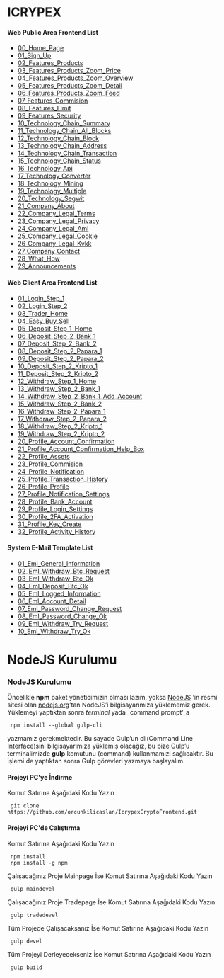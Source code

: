 # ICRYPEX

#### Web Public Area Frontend List
 - [00_Home_Page](https://orcunkilicaslan.github.io/IcrypexCryptoFrontend/mainpage/00_Home_Page.html)
 - [01_Sign_Up](https://orcunkilicaslan.github.io/IcrypexCryptoFrontend/mainpage/01_Sign_Up.html)
 - [02_Features_Products](https://orcunkilicaslan.github.io/IcrypexCryptoFrontend/mainpage/02_Features_Products.html)
 - [03_Features_Products_Zoom_Price](https://orcunkilicaslan.github.io/IcrypexCryptoFrontend/mainpage/03_Features_Products_Zoom_Price.html)
 - [04_Features_Products_Zoom_Overview](https://orcunkilicaslan.github.io/IcrypexCryptoFrontend/mainpage/04_Features_Products_Zoom_Overview.html)
 - [05_Features_Products_Zoom_Detail](https://orcunkilicaslan.github.io/IcrypexCryptoFrontend/mainpage/05_Features_Products_Zoom_Detail.html)
 - [06_Features_Products_Zoom_Feed](https://orcunkilicaslan.github.io/IcrypexCryptoFrontend/mainpage/06_Features_Products_Zoom_Feed.html)
 - [07_Features_Commision](https://orcunkilicaslan.github.io/IcrypexCryptoFrontend/mainpage/07_Features_Commision.html)
 - [08_Features_Limit](https://orcunkilicaslan.github.io/IcrypexCryptoFrontend/mainpage/08_Features_Limit.html)
 - [09_Features_Security](https://orcunkilicaslan.github.io/IcrypexCryptoFrontend/mainpage/09_Features_Security.html)
 - [10_Technology_Chain_Summary](https://orcunkilicaslan.github.io/IcrypexCryptoFrontend/mainpage/10_Technology_Chain_Summary.html)
 - [11_Technology_Chain_All_Blocks](https://orcunkilicaslan.github.io/IcrypexCryptoFrontend/mainpage/11_Technology_Chain_All_Blocks.html)
 - [12_Technology_Chain_Block](https://orcunkilicaslan.github.io/IcrypexCryptoFrontend/mainpage/12_Technology_Chain_Block.html)
 - [13_Technology_Chain_Address](https://orcunkilicaslan.github.io/IcrypexCryptoFrontend/mainpage/13_Technology_Chain_Address.html)
 - [14_Technology_Chain_Transaction](https://orcunkilicaslan.github.io/IcrypexCryptoFrontend/mainpage/14_Technology_Chain_Transaction.html)
 - [15_Technology_Chain_Status](https://orcunkilicaslan.github.io/IcrypexCryptoFrontend/mainpage/15_Technology_Chain_Status.html)
 - [16_Technology_Api](https://orcunkilicaslan.github.io/IcrypexCryptoFrontend/mainpage/16_Technology_Api.html)
 - [17_Technology_Converter](https://orcunkilicaslan.github.io/IcrypexCryptoFrontend/mainpage/17_Technology_Converter.html)
 - [18_Technology_Mining](https://orcunkilicaslan.github.io/IcrypexCryptoFrontend/mainpage/18_Technology_Mining.html)
 - [19_Technology_Multiple](https://orcunkilicaslan.github.io/IcrypexCryptoFrontend/mainpage/19_Technology_Multiple.html)
 - [20_Technology_Segwit](https://orcunkilicaslan.github.io/IcrypexCryptoFrontend/mainpage/20_Technology_Segwit.html)
 - [21_Company_About](https://orcunkilicaslan.github.io/IcrypexCryptoFrontend/mainpage/21_Company_About.html)
 - [22_Company_Legal_Terms](https://orcunkilicaslan.github.io/IcrypexCryptoFrontend/mainpage/22_Company_Legal_Terms.html)
 - [23_Company_Legal_Privacy](https://orcunkilicaslan.github.io/IcrypexCryptoFrontend/mainpage/23_Company_Legal_Privacy.html)
 - [24_Company_Legal_Aml](https://orcunkilicaslan.github.io/IcrypexCryptoFrontend/mainpage/24_Company_Legal_Aml.html)
 - [25_Company_Legal_Cookie](https://orcunkilicaslan.github.io/IcrypexCryptoFrontend/mainpage/25_Company_Legal_Cookie.html)
 - [26_Company_Legal_Kvkk](https://orcunkilicaslan.github.io/IcrypexCryptoFrontend/mainpage/26_Company_Legal_Kvkk.html)
 - [27_Company_Contact](https://orcunkilicaslan.github.io/IcrypexCryptoFrontend/mainpage/27_Company_Contact.html)
 - [28_What_How](https://orcunkilicaslan.github.io/IcrypexCryptoFrontend/mainpage/28_What_How.html)
 - [29_Announcements](https://orcunkilicaslan.github.io/IcrypexCryptoFrontend/mainpage/29_Announcements.html)


#### Web Client Area Frontend List
 - [01_Login_Step_1](https://orcunkilicaslan.github.io/IcrypexCryptoFrontend/tradepage/01_Login_Step_1.html)
 - [02_Login_Step_2](https://orcunkilicaslan.github.io/IcrypexCryptoFrontend/tradepage/02_Login_Step_2.html)
 - [03_Trader_Home](https://orcunkilicaslan.github.io/IcrypexCryptoFrontend/tradepage/03_Trader_Home.html)
 - [04_Easy_Buy_Sell](https://orcunkilicaslan.github.io/IcrypexCryptoFrontend/tradepage/04_Easy_Buy_Sell.html)
 - [05_Deposit_Step_1_Home](https://orcunkilicaslan.github.io/IcrypexCryptoFrontend/tradepage/05_Deposit_Step_1_Home.html)
 - [06_Deposit_Step_2_Bank_1](https://orcunkilicaslan.github.io/IcrypexCryptoFrontend/tradepage/06_Deposit_Step_2_Bank_1.html)
 - [07_Deposit_Step_2_Bank_2](https://orcunkilicaslan.github.io/IcrypexCryptoFrontend/tradepage/07_Deposit_Step_2_Bank_2.html)
 - [08_Deposit_Step_2_Papara_1](https://orcunkilicaslan.github.io/IcrypexCryptoFrontend/tradepage/08_Deposit_Step_2_Papara_1.html)
 - [09_Deposit_Step_2_Papara_2](https://orcunkilicaslan.github.io/IcrypexCryptoFrontend/tradepage/09_Deposit_Step_2_Papara_2.html)
 - [10_Deposit_Step_2_Kripto_1](https://orcunkilicaslan.github.io/IcrypexCryptoFrontend/tradepage/10_Deposit_Step_2_Kripto_1.html)
 - [11_Deposit_Step_2_Kripto_2](https://orcunkilicaslan.github.io/IcrypexCryptoFrontend/tradepage/11_Deposit_Step_2_Kripto_2.html)
 - [12_Withdraw_Step_1_Home](https://orcunkilicaslan.github.io/IcrypexCryptoFrontend/tradepage/12_Withdraw_Step_1_Home.html)
 - [13_Withdraw_Step_2_Bank_1](https://orcunkilicaslan.github.io/IcrypexCryptoFrontend/tradepage/13_Withdraw_Step_2_Bank_1.html)
 - [14_Withdraw_Step_2_Bank_1_Add_Account](https://orcunkilicaslan.github.io/IcrypexCryptoFrontend/tradepage/14_Withdraw_Step_2_Bank_1_Add_Account.html)
 - [15_Withdraw_Step_2_Bank_2](https://orcunkilicaslan.github.io/IcrypexCryptoFrontend/tradepage/15_Withdraw_Step_2_Bank_2.html)
 - [16_Withdraw_Step_2_Papara_1](https://orcunkilicaslan.github.io/IcrypexCryptoFrontend/tradepage/16_Withdraw_Step_2_Papara_1.html)
 - [17_Withdraw_Step_2_Papara_2](https://orcunkilicaslan.github.io/IcrypexCryptoFrontend/tradepage/17_Withdraw_Step_2_Papara_2.html)
 - [18_Withdraw_Step_2_Kripto_1](https://orcunkilicaslan.github.io/IcrypexCryptoFrontend/tradepage/18_Withdraw_Step_2_Kripto_1.html)
 - [19_Withdraw_Step_2_Kripto_2](https://orcunkilicaslan.github.io/IcrypexCryptoFrontend/tradepage/19_Withdraw_Step_2_Kripto_2.html)
 - [20_Profile_Account_Confirmation](https://orcunkilicaslan.github.io/IcrypexCryptoFrontend/tradepage/20_Profile_Account_Confirmation.html)
 - [21_Profile_Account_Confirmation_Help_Box](https://orcunkilicaslan.github.io/IcrypexCryptoFrontend/tradepage/21_Profile_Account_Confirmation_Help_Box.html)
 - [22_Profile_Assets](https://orcunkilicaslan.github.io/IcrypexCryptoFrontend/tradepage/22_Profile_Assets.html)
 - [23_Profile_Commision](https://orcunkilicaslan.github.io/IcrypexCryptoFrontend/tradepage/23_Profile_Commision.html)
 - [24_Profile_Notification](https://orcunkilicaslan.github.io/IcrypexCryptoFrontend/tradepage/24_Profile_Notification.html)
 - [25_Profile_Transaction_History](https://orcunkilicaslan.github.io/IcrypexCryptoFrontend/tradepage/25_Profile_Transaction_History.html)
 - [26_Profile_Profile](https://orcunkilicaslan.github.io/IcrypexCryptoFrontend/tradepage/26_Profile_Profile.html)
 - [27_Profile_Notification_Settings](https://orcunkilicaslan.github.io/IcrypexCryptoFrontend/tradepage/27_Profile_Notification_Settings.html)
 - [28_Profile_Bank_Account](https://orcunkilicaslan.github.io/IcrypexCryptoFrontend/tradepage/28_Profile_Bank_Account.html)
 - [29_Profile_Login_Settings](https://orcunkilicaslan.github.io/IcrypexCryptoFrontend/tradepage/29_Profile_Login_Settings.html)
 - [30_Profile_2FA_Activation](https://orcunkilicaslan.github.io/IcrypexCryptoFrontend/tradepage/30_Profile_2FA_Activation.html)
 - [31_Profile_Key_Create](https://orcunkilicaslan.github.io/IcrypexCryptoFrontend/tradepage/31_Profile_Key_Create.html)
 - [32_Profile_Activity_History](https://orcunkilicaslan.github.io/IcrypexCryptoFrontend/tradepage/32_Profile_Activity_History.html)
 

#### System E-Mail Template List
 - [01_Eml_General_Information](https://orcunkilicaslan.github.io/IcrypexCryptoFrontend/email-system/01_Eml_General_Information.html)
 - [02_Eml_Withdraw_Btc_Request](https://orcunkilicaslan.github.io/IcrypexCryptoFrontend/email-system/02_Eml_Withdraw_Btc_Request.html)
 - [03_Eml_Withdraw_Btc_Ok](https://orcunkilicaslan.github.io/IcrypexCryptoFrontend/email-system/03_Eml_Withdraw_Btc_Ok.html)
 - [04_Eml_Deposit_Btc_Ok](https://orcunkilicaslan.github.io/IcrypexCryptoFrontend/email-system/04_Eml_Deposit_Btc_Ok.html)
 - [05_Eml_Logged_Information](https://orcunkilicaslan.github.io/IcrypexCryptoFrontend/email-system/05_Eml_Logged_Information.html)
 - [06_Eml_Account_Detail](https://orcunkilicaslan.github.io/IcrypexCryptoFrontend/email-system/06_Eml_Account_Detail.html)
 - [07_Eml_Password_Change_Request](https://orcunkilicaslan.github.io/IcrypexCryptoFrontend/email-system/07_Eml_Password_Change_Request.html)
 - [08_Eml_Password_Change_Ok](https://orcunkilicaslan.github.io/IcrypexCryptoFrontend/email-system/08_Eml_Password_Change_Ok.html)
 - [09_Eml_Withdraw_Try_Request](https://orcunkilicaslan.github.io/IcrypexCryptoFrontend/email-system/09_Eml_Withdraw_Try_Request.html)
 - [10_Eml_Withdraw_Try_Ok](https://orcunkilicaslan.github.io/IcrypexCryptoFrontend/email-system/10_Eml_Withdraw_Try_Ok.html)
 

# NodeJS Kurulumu
  
### NodeJS Kurulumu  
Öncelikle **npm** paket yöneticimizin olması lazım, yoksa [NodeJS](https://nodejs.org/) ‘in resmi sitesi olan [nodejs.org](https://nodejs.org/en/download/)’tan NodeJS’i bilgisayarımıza yüklememiz gerek.  Yüklemeyi yaptıktan sonra _terminal_ yada _command prompt’_a  
  
     npm install --global gulp-cli  

yazmamız gerekmektedir. Bu sayade Gulp’un cli(Command Line Interface)sini bilgisayarımıza yüklemiş olacağız, bu bize Gulp’u terminalimizde **gulp** komutunu (command) kullanmamızı sağlıcaktır. Bu işlemi de yaptıktan sonra Gulp görevleri yazmaya başlayalım.  
  
  
#### Projeyi PC'ye İndirme  
Komut Satırına Aşağıdaki Kodu Yazın  

     git clone https://github.com/orcunkilicaslan/IcrypexCryptoFrontend.git  

#### Projeyi PC'de Çalıştırma  
Komut Satırına Aşağıdaki Kodu Yazın  

     npm install
     npm install -g npm  

Çalışacağınız Proje Mainpage İse Komut Satırına Aşağıdaki Kodu Yazın  

     gulp maindevel  

Çalışacağınız Proje Tradepage İse Komut Satırına Aşağıdaki Kodu Yazın  

     gulp tradedevel  

Tüm Projede Çalışacaksanız İse Komut Satırına Aşağıdaki Kodu Yazın  

     gulp devel  

Tüm Projeyi Derleyecekseniz İse Komut Satırına Aşağıdaki Kodu Yazın  

     gulp build

